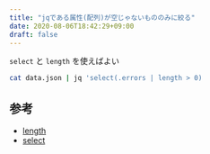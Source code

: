 ```yaml
---
title: "jqである属性(配列)が空じゃないもののみに絞る"
date: 2020-08-06T18:42:29+09:00
draft: false
---
```


`select` と `length` を使えばよい

```bash
cat data.json | jq 'select(.errors | length > 0)
```

## 参考

- [length](https://stedolan.github.io/jq/manual/#length)
- [select](https://stedolan.github.io/jq/manual/#select)
